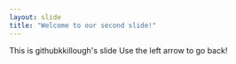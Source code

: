 ```yaml
---
layout: slide
title: "Welcome to our second slide!"
---
```

This is githubkkillough's slide
Use the left arrow to go back!
